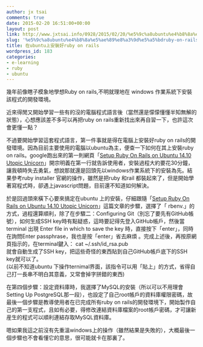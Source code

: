 ```yaml
---
author: jx tsai
comments: true
date: 2015-02-20 16:51:00+00:00
layout: post
link: http://www.jxtsai.info/0928/2015/02/20/%e5%9c%a8ubuntu%e4%b8%8a%e5%ae%89%e8%a3%9d%e5%a5%bdruby-on-rails/
slug: '%e5%9c%a8ubuntu%e4%b8%8a%e5%ae%89%e8%a3%9d%e5%a5%bdruby-on-rails'
title: 在ubuntu上安裝好ruby on rails
wordpress_id: 183
categories:
- e-learning
- ruby
- ubuntu
---
```


幾年前像瞎子模象地學想Ruby on rails,不明就理地在 windows 作業系統下安裝該程式的開發環境。  
  
近來得閒又開始學習一些有的沒的電腦程式語言後（當然還是懞懞懂懂半知無解的狀態），心想應該差不多可以再把ruby on rails重新找出來再自習一下，也許這次會更懂一點？  
  
不過要開始學習這套程式語言，第一件事就是得在電腦上安裝好ruby on rails的開發環境。因為目前主要使用的電腦以ubuntu為主，便查一下如何在其上安裝ruby on rails。google跑出來的第一則網頁「[Setup Ruby On Rails on Ubuntu 14.10 Utopic Unicorn](https://gorails.com/setup/ubuntu/14.10)」開宗明義在第一行就告訴使用者，安裝過程大約要花30分鐘，讓我頓時失去勇氣，想說那就還是回頭先以windows作業系統下的安裝為先。結果參考ruby installer 官網的操作，雖然是把ruby 和rail 都裝起來了，但是開始學著寫程式時，卻遇上javascript問題，目前還不知道如何解決。  
  
於是回過頭來橫下心要來搞定在ubuntu 上的安裝，仔細跟隨「[Setup Ruby On Rails on Ubuntu 14.10 Utopic Unicorn](https://gorails.com/setup/ubuntu/14.10)」這篇文章的步驟，選擇了「 rbenv.」的方式，過程還算順利，除了在步驟二：Configuring Git（別忘了要先有GitHub帳號），如何生成SSH key時有點疑惑，這時要記得先登入GitHub帳戶，然後當terminal 出現 Enter file in which to save the key 時，直接按下「enter」，同時在詢問Enter passphrase，我也是按「enter」省去麻煩 。完成上述後，再按原網頁指示的，在terminal鍵入： cat ~/.ssh/id_rsa.pub  
就會自動生成了SSH key，把這些奇怪的東西貼到自己GitHub帳戶底下的SSH key就可以了。  
(以前不知道ubuntu 下操作ternimal界面，該指令可以用「貼上」的方式，省得自己打一長串不明白其意義，又常會掉字拼錯的東西)  
  
在第四個步驟：設定資料庫時，我選擇了MySQL的安裝（所以可以不用理會Setting Up PostgreSQL那一段），也設定了自己root帳戶的資料庫權限密碼，故最後一個步驟是教導使用者在已完成所有ruby on rails的開發環境下，開始製作自己的第一支程式，且如有必要，得修改連結資料庫檔案的root帳戶密碼，才可讓新産生的程式可以順利連結存取MySQL資料庫。  
  
嗯如果我這之前沒有先重溫windows上的操作（雖然結果是失敗的），大概最後一個步驟也不會看懂它的意思，很可能就卡在那裏了。
